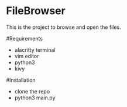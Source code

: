 # FileBrowser
This is the project to browse and open the files.

#Requirements
  - alacritty terminal
  - vim editor
  - python3
  -   kivy

#Installation
  - clone the repo
  - python3 main.py
